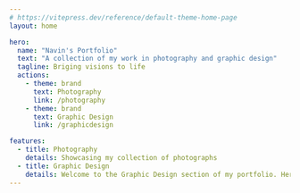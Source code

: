 ```yaml
---
# https://vitepress.dev/reference/default-theme-home-page
layout: home

hero:
  name: "Navin's Portfolio"
  text: "A collection of my work in photography and graphic design"
  tagline: Briging visions to life
  actions:
    - theme: brand
      text: Photography
      link: /photography
    - theme: brand
      text: Graphic Design
      link: /graphicdesign

features:
  - title: Photography
    details: Showcasing my collection of photographs
  - title: Graphic Design
    details: Welcome to the Graphic Design section of my portfolio. Here, you will find various projects showcasing my skills in graphic design.
---
```


